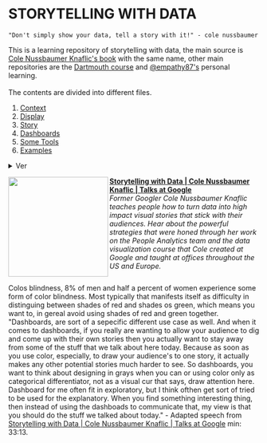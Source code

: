 # STORYTELLING WITH DATA

```
"Don't simply show your data, tell a story with it!" - cole nussbaumer
```
This is a learning repository of storytelling with data, the main source is [Cole Nussbaumer Knaflic's book](http://www.storytellingwithdata.com/book/downloads) with the same name, other main repositories are the [Dartmouth course](https://github.com/ContextLab/storytelling-with-data) and [@empathy87's](https://github.com/empathy87/storytelling-with-data) personal learning.
<br><br>
The contents are divided into different files.

1. [Context]()
2. [Display]()
3. [Story]()
4. [Dashboards]()
5. [Some Tools](https://github.com/gabriellearruda/storytelling-with-data/blob/main/tools.md)
6. [Examples](https://github.com/gabriellearruda/storytelling-with-data/blob/main/examples.md)
 <details>
       <summary>Ver</summary>
 </details>
  
[<img src="https://raw.githubusercontent.com/jacques-blom/jacques-blom/3a770a0a0d3cfe8c069d3fb907ed91dd6b6cd86b/assets/0.png" align="left" width="200" />](https://www.youtube.com/watch?v=8EMW7io4rSI)
        **[Storytelling with Data | Cole Nussbaumer Knaflic | Talks at Google](https://www.youtube.com/watch?v=Ov2x6NqxNqY)**
        <br /> *Former Googler Cole Nussbaumer Knaflic teaches people how to turn data into high impact visual stories that stick with their audiences. Hear about the powerful strategies that were honed through her work on the People Analytics team and the data visualization course that Cole created at Google and taught at offices throughout the US and Europe.*
<img align="center" width="100%" height="0" />




Colos blindness, 8% of men and half a percent of women experience some form of color blindness. Most typically that manifests itself as difficulty in distinguing between shades of red and shades os green, which means you want to, in gereal avoid using shades of red and green together. 
"Dashboards, are sort of a sepecific different use case as well. And when it comes to dashboards, if you really are wanting to allow your audience to dig and come up with their own stories then you actually want to stay away from some of the stuff that we talk about here today. Because as soon as you use color, especially, to draw your audience's to one story, it actually makes any other potential stories much harder to see. So dashboards, you want to think about designing in grays when you can or using color only as categorical differentiator, not as a visual cur that says, draw attention here. <br>
Dashboard for me often fit in exploratory, but I think ofthen get sort of tried to be used for the explanatory. When you find something interesting thing, then instead of using the dashboads to communicate that, my view is that you should do the stuff we talked about today." - Adapted speech from [Storytelling with Data | Cole Nussbaumer Knaflic | Talks at Google](https://www.youtube.com/watch?v=Ov2x6NqxNqY) min: 33:13.

